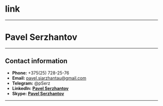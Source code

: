 # link

---

# Pavel Serzhantov

---

## Contact information

- **Phone:** +375(25) 728-25-76
- **Email:** pavel.siarzhantau@gmail.com
- **Telegram:** @pSerz
- **Linkedln:** **[Pavel Serzhantov](https://www.linkedin.com/in/pavelsiarzhantau/)**
- **Skype:** **[Pavel Serzhantov](live:.cid.2c1b2630d490567a)**

---